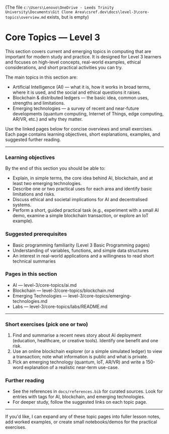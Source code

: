 (The file `c:\Users\Lenovo\OneDrive - Leeds Trinity University\Documents\Git Clone Area\csref.dev\docs\level-3\core-topics\overview.md` exists, but is empty)
# Core Topics — Level 3

This section covers current and emerging topics in computing that are important for modern study and practice. It is designed for Level 3 learners and focuses on high-level concepts, real-world examples, ethical considerations, and short practical activities you can try.

The main topics in this section are:

- Artificial Intelligence (AI) — what it is, how it works in broad terms, where it is used, and the social and ethical questions it raises.
- Blockchain & distributed ledgers — the basic idea, common uses, strengths and limitations.
- Emerging technologies — a survey of recent and near-future developments (quantum computing, Internet of Things, edge computing, AR/VR, etc.) and why they matter.

Use the linked pages below for concise overviews and small exercises. Each page contains learning objectives, short explanations, examples, and suggested further reading.

---

### Learning objectives

By the end of this section you should be able to:

- Explain, in simple terms, the core idea behind AI, blockchain, and at least two emerging technologies.
- Describe one or two practical uses for each area and identify basic limitations and risks.
- Discuss ethical and societal implications for AI and decentralised systems.
- Perform a short, guided practical task (e.g., experiment with a small AI demo, examine a simple blockchain transaction, or explore an IoT example).

### Suggested prerequisites

- Basic programming familiarity (Level 3 Basic Programming pages)
- Understanding of variables, functions, and simple data structures
- An interest in real-world applications and a willingness to read short technical summaries

### Pages in this section

- AI — level-3/core-topics/ai.md
- Blockchain — level-3/core-topics/blockchain.md
- Emerging Technologies — level-3/core-topics/emerging-technologies.md
- Labs — level-3/core-topics/labs/README.md

---

### Short exercises (pick one or two)

1. Find and summarise a recent news story about AI deployment (education, healthcare, or creative tools). Identify one benefit and one risk.
2. Use an online blockchain explorer (or a simple simulated ledger) to view a transaction; note what information is public and what is private.
3. Pick an emerging technology (quantum, IoT, AR/VR) and write a 150-word explanation of a realistic near-term use-case.

### Further reading

- See the references in `docs/references.bib` for curated sources. Look for entries with tags for AI, blockchain, and emerging technologies.
- For deeper study, follow the suggested links on each topic page.

---

If you'd like, I can expand any of these topic pages into fuller lesson notes, add worked examples, or create small notebooks/demos for the practical exercises.


